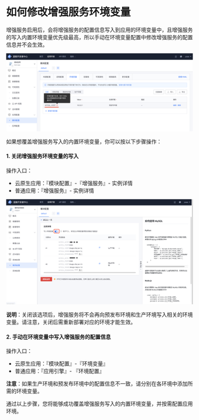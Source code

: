 # 如何修改增强服务环境变量

增强服务启用后，会将增强服务的配置信息写入到应用的环境变量中，且增强服务的写入内置环境变量优先级最高，所以手动在环境变量配置中修改增强服务的配置信息并不会生效。

![内置环境变量冲突](../../../assets/images/service_env_conflict.png)

如果想覆盖增强服务写入的内置环境变量，你可以按以下步骤操作：

#### 1. 关闭增强服务环境变量的写入

操作入口：

- 云原生应用：『模块配置』-『增强服务』- 实例详情
- 普通应用：『增强服务』- 实例详情

![关闭增强服务环境变量](../../../assets/images/service_env_disabled.png)

**说明**：关闭该选项后，增强服务将不会再向预发布环境和生产环境写入相关的环境变量。请注意，关闭后需重新部署对应的环境才能生效。

#### 2. 手动在环境变量中写入增强服务的配置信息

操作入口：

- 云原生应用：『模块配置』-『环境变量』
- 普通应用：『应用引擎』- 『环境配置』

**注意**：如果生产环境和预发布环境中的配置信息不一致，请分别在各环境中添加所需的环境变量。

通过以上步骤，您将能够成功覆盖增强服务写入的内置环境变量，并按需配置应用环境。
